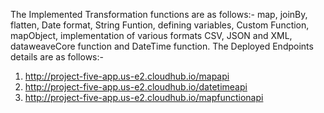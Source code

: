 The Implemented Transformation functions are as follows:-
map, joinBy, flatten, Date format, String Funtion, defining variables, Custom Function, mapObject, implementation of various formats CSV, JSON and XML, dataweaveCore function and DateTime function.
The Deployed Endpoints details are as follows:-
1. http://project-five-app.us-e2.cloudhub.io/mapapi
2. http://project-five-app.us-e2.cloudhub.io/datetimeapi
3. http://project-five-app.us-e2.cloudhub.io/mapfunctionapi
